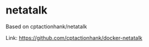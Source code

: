# netatalk

Based on cptactionhank/netatalk

Link: https://github.com/cptactionhank/docker-netatalk
